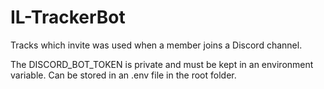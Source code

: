 # IL-TrackerBot
 Tracks which invite was used when a member joins a Discord channel.

The DISCORD_BOT_TOKEN is private and must be kept in an environment variable. Can be stored in an .env file in the root folder.

